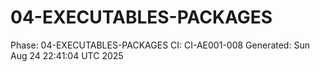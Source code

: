 # 04-EXECUTABLES-PACKAGES
Phase: 04-EXECUTABLES-PACKAGES
CI: CI-AE001-008
Generated: Sun Aug 24 22:41:04 UTC 2025
